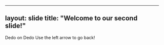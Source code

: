  ---
 layout: slide
 title: "Welcome to our second slide!"
 ---
Dedo on Dedo
Use the left arrow to go back!
